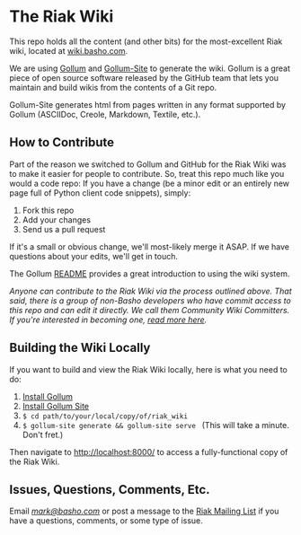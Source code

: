 # The Riak Wiki

This repo holds all the content (and other bits) for the most-excellent Riak wiki, located at [wiki.basho.com](http://wiki.basho.com).

We are using [Gollum](https://github.com/github/gollum) and [Gollum-Site](https://github.com/dreverri/gollum-site) to generate the wiki. Gollum is a great piece of open source software released by the GitHub team that lets you maintain and build wikis from the contents of a Git repo.

Gollum-Site generates html from pages written in any format supported by Gollum (ASCIIDoc, Creole, Markdown, Textile, etc.).

## How to Contribute

Part of the reason we switched to Gollum and GitHub for the Riak Wiki was to make it easier for people to contribute. So, treat this repo much like you would a code repo: If you have a change (be a minor edit or an entirely new page full of Python client code snippets), simply:

1. Fork this repo
2. Add your changes
3. Send us a pull request

If it's a small or obvious change, we'll most-likely merge it ASAP. If we have questions about your edits, we'll get in touch.

The Gollum [README](https://github.com/github/gollum/blob/master/README.md) provides a great introduction to using the wiki system.

*Anyone can contribute to the Riak Wiki via the process outlined above. That said, there is a group of non-Basho developers who have commit access to this repo and can edit it directly. We call them _Community Wiki Committers_. If you're interested in becoming one, [read more here](http://wiki.basho.com/Contributing-to-the-Riak-Wiki.html).*

## Building the Wiki Locally

If you want to build and view the Riak Wiki locally, here is what you need to do:

1. [Install Gollum](https://github.com/github/gollum)
2. [Install Gollum Site](https://github.com/dreverri/gollum-site)
3. `$ cd path/to/your/local/copy/of/riak_wiki`
4. `$ gollum-site generate && gollum-site serve ` (This will take a minute. Don't fret.)

Then navigate to [http://localhost:8000/](http://localhost:8000/) to access a fully-functional copy of the Riak Wiki.

## Issues, Questions, Comments, Etc.

Email *mark@basho.com* or post a message to the [Riak Mailing List](http://lists.basho.com/mailman/listinfo/riak-users_lists.basho.com) if you have a questions, comments, or some type of issue.



